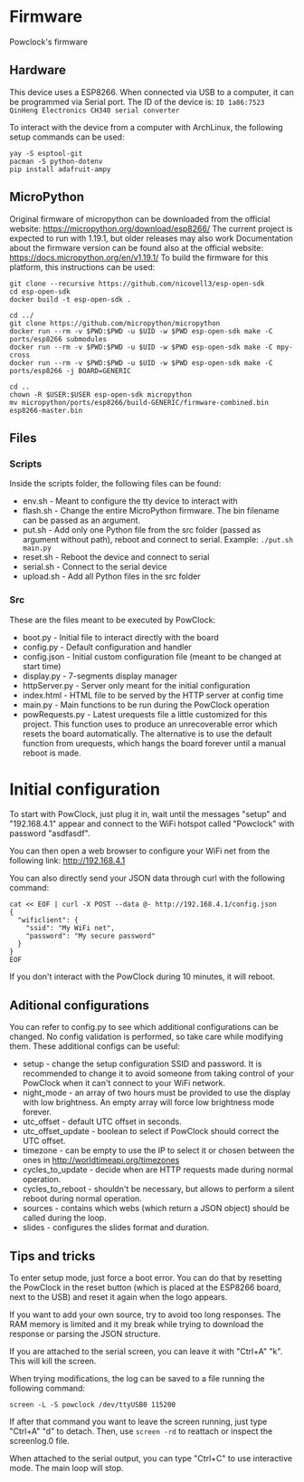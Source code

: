 # Firmware
Powclock's firmware

## Hardware

This device uses a ESP8266. When connected via USB to a computer, it can be programmed via Serial port. The ID of the device is:
`ID 1a86:7523 QinHeng Electronics CH340 serial converter`

To interact with the device from a computer with ArchLinux, the following setup commands can be used:
```
yay -S esptool-git
pacman -S python-dotenv
pip install adafruit-ampy
```

## MicroPython

Original firmware of micropython can be downloaded from the official website: https://micropython.org/download/esp8266/
The current project is expected to run with 1.19.1, but older releases may also work
Documentation about the firmware version can be found also at the official website: https://docs.micropython.org/en/v1.19.1/
To build the firmware for this platform, this instructions can be used:
```
git clone --recursive https://github.com/nicovell3/esp-open-sdk
cd esp-open-sdk
docker build -t esp-open-sdk .

cd ../
git clone https://github.com/micropython/micropython
docker run --rm -v $PWD:$PWD -u $UID -w $PWD esp-open-sdk make -C ports/esp8266 submodules
docker run --rm -v $PWD:$PWD -u $UID -w $PWD esp-open-sdk make -C mpy-cross
docker run --rm -v $PWD:$PWD -u $UID -w $PWD esp-open-sdk make -C ports/esp8266 -j BOARD=GENERIC

cd ..
chown -R $USER:$USER esp-open-sdk micropython
mv micropython/ports/esp8266/build-GENERIC/firmware-combined.bin esp8266-master.bin
```

## Files

### Scripts
Inside the scripts folder, the following files can be found:
- env.sh - Meant to configure the tty device to interact with
- flash.sh - Change the entire MicroPython firmware. The bin filename can be passed as an argument.
- put.sh - Add only one Python file from the src folder (passed as argument without path), reboot and connect to serial. Example: `./put.sh main.py`
- reset.sh - Reboot the device and connect to serial
- serial.sh - Connect to the serial device
- upload.sh - Add all Python files in the src folder

### Src
These are the files meant to be executed by PowClock:
- boot.py - Initial file to interact directly with the board
- config.py - Default configuration and handler
- config.json - Initial custom configuration file (meant to be changed at start time)
- display.py - 7-segments display manager
- httpServer.py - Server only meant for the initial configuration
- index.html - HTML file to be served by the HTTP server at config time
- main.py - Main functions to be run during the PowClock operation
- powRequests.py - Latest urequests file a little customized for this project. This function uses to produce an unrecoverable error which resets the board automatically. The alternative is to use the default function from urequests, which hangs the board forever until a manual reboot is made.

# Initial configuration

To start with PowClock, just plug it in, wait until the messages "setup" and "192.168.4.1" appear and connect to the WiFi hotspot called "Powclock" with password "asdfasdf".

You can then open a web browser to configure your WiFi net from the following link: http://192.168.4.1

You can also directly send your JSON data through curl with the following command:

```
cat << EOF | curl -X POST --data @- http://192.168.4.1/config.json
{
  "wificlient": {
    "ssid": "My WiFi net",
    "password": "My secure password"
  }
}
EOF
```

If you don't interact with the PowClock during 10 minutes, it will reboot.

## Aditional configurations

You can refer to config.py to see which additional configurations can be changed. No config validation is performed, so take care while modifying them. These additional configs can be useful:

- setup - change the setup configuration SSID and password. It is recommended to change it to avoid someone from taking control of your PowClock when it can't connect to your WiFi network.
- night_mode - an array of two hours must be provided to use the display with low brightness. An empty array will force low brightness mode forever.
- utc_offset - default UTC offset in seconds.
- utc_offset_update - boolean to select if PowClock should correct the UTC offset.
- timezone - can be empty to use the IP to select it or chosen between the ones in http://worldtimeapi.org/timezones
- cycles_to_update - decide when are HTTP requests made during normal operation.
- cycles_to_reboot - shouldn't be necessary, but allows to perform a silent reboot during normal operation.
- sources - contains which webs (which return a JSON object) should be called during the loop. 
- slides - configures the slides format and duration.

## Tips and tricks

To enter setup mode, just force a boot error. You can do that by resetting the PowClock in the reset button (which is placed at the ESP8266 board, next to the USB) and reset it again when the logo appears.

If you want to add your own source, try to avoid too long responses. The RAM memory is limited and it my break while trying to download the response or parsing the JSON structure.

If you are attached to the serial screen, you can leave it with "Ctrl+A" "k". This will kill the screen.

When trying modifications, the log can be saved to a file running the following command:
```
screen -L -S powclock /dev/ttyUSB0 115200
```
If after that command you want to leave the screen running, just type "Ctrl+A" "d" to detach. Then, use `screen -rd` to reattach or inspect the screenlog.0 file.

When attached to the serial output, you can type "Ctrl+C" to use interactive mode. The main loop will stop.
